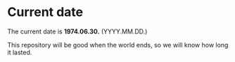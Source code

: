 # Current date

The current date is **1974.06.30.** (YYYY.MM.DD.)

This repository will be good when the world ends, so we will know how long it lasted.